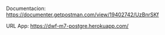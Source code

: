Documentacion: https://documenter.getpostman.com/view/19402742/UzBnrSKf

URL App: https://dwf-m7-postgre.herokuapp.com/